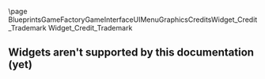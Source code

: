 \page BlueprintsGameFactoryGameInterfaceUIMenuGraphicsCreditsWidget_Credit_Trademark Widget_Credit_Trademark
## Widgets aren't supported by this documentation (yet)
